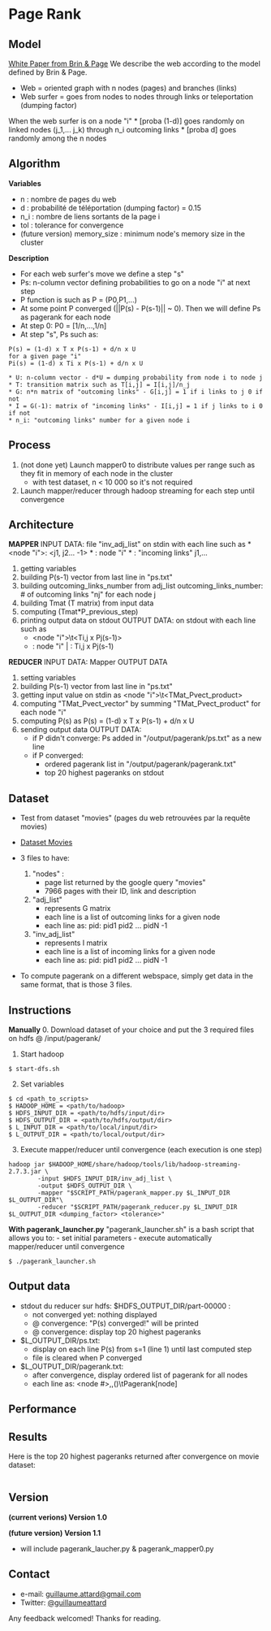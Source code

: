 Page Rank
========

## Model
[White Paper from Brin & Page](http://infolab.stanford.edu/~backrub/google.html)
We describe the web according to the model defined by Brin & Page.
- Web = oriented graph with n nodes (pages) and branches (links)
- Web surfer = goes from nodes to nodes through links or teleportation (dumping factor)

When the web surfer is on a node "i"
    * [proba (1-d)] goes randomly on linked nodes (j_1,... j_k) through n_i outcoming links
    * [proba d] goes randomly among the n nodes

## Algorithm
**Variables**
- n : nombre de pages du web
- d : probabilité de téléportation (dumping factor) = 0.15
- n_i : nombre de liens sortants de la page i
- tol : tolerance for convergence
- (future version) memory_size : minimum node's memory size in the cluster

**Description**
- For each web surfer's move we define a step "s"
- Ps: n-column vector defining probabilities to go on a node "i" at next step
- P function is such as P = (P0,P1,...)
- At some point P converged (||P(s) - P(s-1)|| ~ 0). Then we will define Ps as pagerank for each node
- At step 0: P0 = [1/n,...,1/n]
- At step "s", Ps such as:
```
P(s) = (1-d) x T x P(s-1) + d/n x U
for a given page "i"
Pi(s) = (1-d) x Ti x P(s-1) + d/n x U
```
    * U: n-column vector - d*U = dumping probability from node i to node j
    * T: transition matrix such as T[i,j] = I[i,j]/n_j
    * G: n*n matrix of "outcoming links" - G[i,j] = 1 if i links to j 0 if not
    * I = G(-1): matrix of "incoming links" - I[i,j] = 1 if j links to i 0 if not
    * n_i: "outcoming links" number for a given node i

## Process
1. (not done yet) Launch mapper0 to distribute values per range such as they fit in memory of each node in the cluster
    * with test dataset, n < 10 000 so it's not required
2. Launch mapper/reducer through hadoop streaming for each step until convergence


## Architecture
**MAPPER**
INPUT DATA: file "inv_adj_list" on stdin with each line such as
    * <node "i">: <j1, j2... -1>
    * <key>: node "i"
    * <value>: "incoming links" j1,...
1. getting variables   
2. building  P(s-1) vector from last line in "ps.txt"
3. building outcoming_links_number from adj_list
    outcoming_links_number: # of outcoming links "nj" for each node j
4. building Tmat (T matrix) from input data
5. computing (Tmat*P_previous_step)
6. printing output data on stdout
OUTPUT DATA: on stdout with each line such as
    * <node "i">\t<Ti,j x Pj(s-1)>
    * <key>: node "i" | <value>: Ti,j x Pj(s-1)


**REDUCER**
INPUT DATA: Mapper OUTPUT DATA
1. setting variables
2. building  P(s-1) vector from last line in "ps.txt"
3. getting input value on stdin as <node "i">\t<TMat_Pvect_product>
4. computing "TMat_Pvect_vector" by summing "TMat_Pvect_product" for each node "i"
5. computing P(s) as P(s) = (1-d) x T x P(s-1) + d/n x U
6. sending output data
OUTPUT DATA:
    * if P didn't converge: Ps added in "/output/pagerank/ps.txt" as a new line
    * if P converged:
        - ordered pagerank list in "/output/pagerank/pagerank.txt"
        - top 20 highest pageranks on stdout


## Dataset
- Test from dataset "movies" (pages du web retrouvées par la requête movies)
- [Dataset Movies](http://www.cs.toronto.edu/~tsap/experiments/download/_movies.tar.Z)
- 3 files to have:
    1. "nodes" :
        - page list returned by the google query "movies"
        - 7966 pages with their ID, link and description
    2. "adj_list"
        - represents G matrix
        - each line is a list of outcoming links for a given node
        - each line as: pid: pid1 pid2 ... pidN -1
    3. "inv_adj_list"
        - represents I matrix
        - each line is a list of incoming links for a given node
        - each line as: pid: pid1 pid2 ... pidN -1

- To compute pagerank on a different webspace, simply get data in the same format, that is those 3 files.


## Instructions
**Manually**
0. Download dataset of your choice and put the 3 required files on hdfs @ /input/pagerank/
1. Start hadoop
```
$ start-dfs.sh
```
2. Set variables
```
$ cd <path_to_scripts>
$ HADOOP_HOME = <path/to/hadoop>
$ HDFS_INPUT_DIR = <path/to/hdfs/input/dir>
$ HDFS_OUTPUT_DIR = <path/to/hdfs/output/dir>
$ L_INPUT_DIR = <path/to/local/input/dir>
$ L_OUTPUT_DIR = <path/to/local/output/dir>
```
3. Execute mapper/reducer until convergence (each execution is one step)
```
hadoop jar $HADOOP_HOME/share/hadoop/tools/lib/hadoop-streaming-2.7.3.jar \
        -input $HDFS_INPUT_DIR/inv_adj_list \
        -output $HDFS_OUTPUT_DIR \
        -mapper "$SCRIPT_PATH/pagerank_mapper.py $L_INPUT_DIR $L_OUTPUT_DIR"\
        -reducer "$SCRIPT_PATH/pagerank_reducer.py $L_INPUT_DIR $L_OUTPUT_DIR <dumping_factor> <tolerance>"
```

**With pagerank_launcher.py**
"pagerank_launcher.sh" is a bash script that allows you to:
    - set initial parameters
    - execute automatically mapper/reducer until convergence
```
$ ./pagerank_launcher.sh
```

## Output data
- stdout du reducer sur hdfs: $HDFS_OUTPUT_DIR/part-00000 :
    * not converged yet: nothing displayed
    * @ convergence: "P(s) converged!" will be printed
    * @ convergence: display top 20 highest pageranks
- $L_OUTPUT_DIR/ps.txt:
	* display on each line P(s) from s=1 (line 1) until last computed step
    * file is cleared when P converged
- $L_OUTPUT_DIR/pagerank.txt:
    * after convergence, display ordered list of pagerank for all nodes
    * each line as: <node #>,<node name>,(<node url>)\tPagerank[node]


## Performance


## Results
Here is the top 20 highest pageranks returned after convergence on movie dataset:
```

```

## Version
**(current verions) Version 1.0**

**(future version) Version 1.1**
- will include pagerank_laucher.py & pagerank_mapper0.py


## Contact
* e-mail: guillaume.attard@gmail.com
* Twitter: [@guillaumeattard](https://twitter.com/guillaumeattard)

Any feedback welcomed! Thanks for reading.
